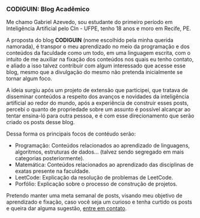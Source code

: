 ### CODIGUIN: Blog Acadêmico

Me chamo Gabriel Azevedo, sou estudante do primeiro período em Inteligência Artificial pelo CIn - UFPE, tenho 18 anos e moro em Recife, PE. 

A proposta do blog **CODIGUIN** (nome escolhido pela minha querida namorada), é transpor o meu aprendizado no meio da programação e dos conteúdos da faculdade como um todo, em uma linguagem escrita, com o intuito de me auxiliar na fixação dos conteúdos nos quais eu tenho contato, e aliado a isso talvez contribuir com algum interessado que acesse esse blog, mesmo que a divulgação do mesmo não pretenda inicialmente se tornar algum foco.

A ideia surgiu após um projeto de extensão que participei, que tratava de disseminar conteúdos a respeito dos avanços e novidades da inteligência artificial ao redor do mundo, após a experiência de construir esses posts, percebi o quanto de propriedade sobre um assunto é possível alcançar ao tentar ensina-ló para outra pessoa, e é com esse direcionamento que serão criado os posts desse blog.

Dessa forma os principais focos de contéudo serão:

- Programação: Conteúdos relacionados ao aprendizado de linguagens, algoritmos, estruturas de dados... (talvez sendo segregado em mais categorias posteriormente).
- Matemática: Conteúdos relacionados ao aprendizado das disciplinas de exatas presente na faculdade.
- LeetCode: Explicação da resolução de problemas de LeetCode.
- Porfólio: Explicação sobre o processo de construção de projetos.

Pretendo manter uma meta semanal de posts, visando meu objetivo de aprendizado e fixação, caso você seja um curioso e tenha curtido os posts e queira dar alguma sugestão, [entre em contato](https://linktr.ee/gabrielbelodev).